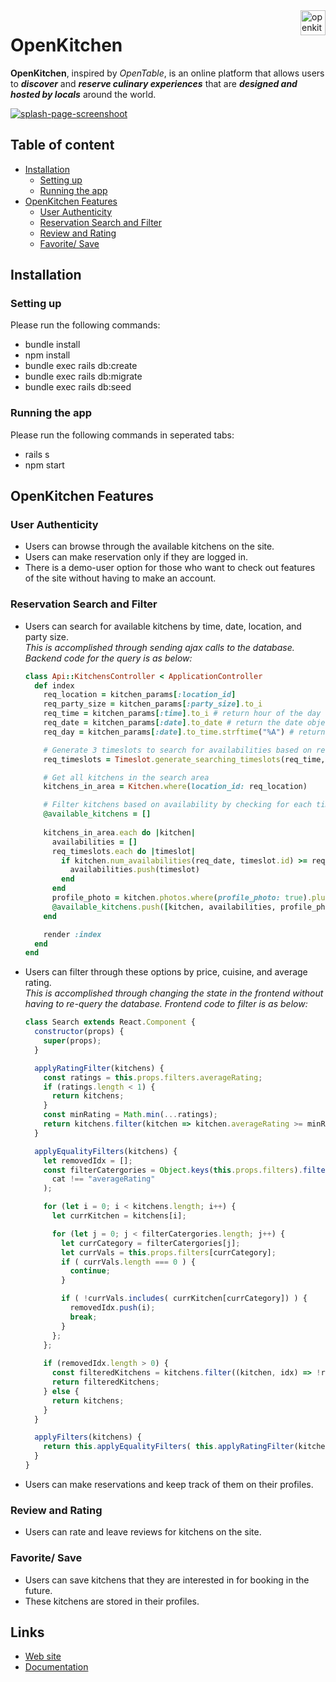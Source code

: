 <!-- Banner -->
<a href="https://aa-open-kitchen.herokuapp.com/#/">
  <img 
    src="https://github.com/tiffythinhdang/aa_full_stack_project_open_kitchen/blob/master/app/assets/images/finalize_logo.png"
    alt="openkitchen logo" 
    align="right" height="40"
  />
</a>

OpenKitchen
======================

<!-- Description -->
**OpenKitchen**, inspired by _OpenTable_, is an online platform that allows users to **_discover_** and **_reserve culinary experiences_** that are **_designed and hosted by locals_** around the world. 

<!-- Image Header -->
<a href="https://aa-open-kitchen.herokuapp.com/#/">
  <img src="https://i.imgur.com/cQc2IYS.png" title="splash-page-screenshoot" />
</a>

<!-- Table of Contents -->
## Table of content

- [Installation](#installation)
    - [Setting up](#setting-up)
    - [Running the app](#running-the-app)
- [OpenKitchen Features](#openkitchen-features)
    - [User Authenticity](#user-authenticity)
    - [Reservation Search and Filter](#reservation-search-and-filter)
    - [Review and Rating](#review-and-rating)
    - [Favorite/ Save](#favorite-save)
    
<!-- Installation -->
## Installation

### Setting up
Please run the following commands:
- bundle install
- npm install
- bundle exec rails db:create
- bundle exec rails db:migrate
- bundle exec rails db:seed

### Running the app
Please run the following commands in seperated tabs:
- rails s
- npm start

<!-- Features to show -->
## OpenKitchen Features

### User Authenticity
- Users can browse through the available kitchens on the site.
- Users can make reservation only if they are logged in. 
- There is a demo-user option for those who want to check out features of the site without having to make an account.

### Reservation Search and Filter
- Users can search for available kitchens by time, date, location, and party size.\
  _This is accomplished through sending ajax calls to the database. Backend code for the query is as below:_
  ```ruby
  class Api::KitchensController < ApplicationController
    def index
      req_location = kitchen_params[:location_id]
      req_party_size = kitchen_params[:party_size].to_i
      req_time = kitchen_params[:time].to_i # return hour of the day
      req_date = kitchen_params[:date].to_date # return the date object of request date
      req_day = kitchen_params[:date].to_time.strftime("%A") # return day of the week

      # Generate 3 timeslots to search for availabilities based on request time & day
      req_timeslots = Timeslot.generate_searching_timeslots(req_time, req_day)

      # Get all kitchens in the search area
      kitchens_in_area = Kitchen.where(location_id: req_location)

      # Filter kitchens based on availability by checking for each timeslot if the kitchen has enough remaining spots to hold the req_party_size 
      @available_kitchens = []
      
      kitchens_in_area.each do |kitchen|
        availabilities = []
        req_timeslots.each do |timeslot|
          if kitchen.num_availabilities(req_date, timeslot.id) >= req_party_size
            availabilities.push(timeslot)
          end
        end
        profile_photo = kitchen.photos.where(profile_photo: true).pluck(:image_url)
        @available_kitchens.push([kitchen, availabilities, profile_photo]) unless availabilities.empty?
      end

      render :index
    end
  end
  ```

- Users can filter through these options by price, cuisine, and average rating.\
  _This is accomplished through changing the state in the frontend without having to re-query the database. Frontend code to filter is as below:_
  ```javascript
  class Search extends React.Component {
    constructor(props) {
      super(props);
    }

    applyRatingFilter(kitchens) {
      const ratings = this.props.filters.averageRating;
      if (ratings.length < 1) {
        return kitchens;
      }
      const minRating = Math.min(...ratings);
      return kitchens.filter(kitchen => kitchen.averageRating >= minRating);
    }

    applyEqualityFilters(kitchens) {
      let removedIdx = [];
      const filterCatergories = Object.keys(this.props.filters).filter(cat => 
        cat !== "averageRating"
      );

      for (let i = 0; i < kitchens.length; i++) {
        let currKitchen = kitchens[i];

        for (let j = 0; j < filterCatergories.length; j++) {
          let currCategory = filterCatergories[j];
          let currVals = this.props.filters[currCategory];
          if ( currVals.length === 0 ) {
            continue;
          }

          if ( !currVals.includes( currKitchen[currCategory]) ) {
            removedIdx.push(i);
            break;
          }
        };
      };
      
      if (removedIdx.length > 0) {
        const filteredKitchens = kitchens.filter((kitchen, idx) => !removedIdx.includes(idx));
        return filteredKitchens;
      } else {
        return kitchens;
      }
    }

    applyFilters(kitchens) {
      return this.applyEqualityFilters( this.applyRatingFilter(kitchens) );
    }
  }
  ```
- Users can make reservations and keep track of them on their profiles.
### Review and Rating
- Users can rate and leave reviews for kitchens on the site.

### Favorite/ Save
- Users can save kitchens that they are interested in for booking in the future.
- These kitchens are stored in their profiles.

<!-- Links -->
## Links
* [Web site](https://aa-open-kitchen.herokuapp.com/#/)
* [Documentation](https://github.com/tiffythinhdang/open_kitchen/wiki)
